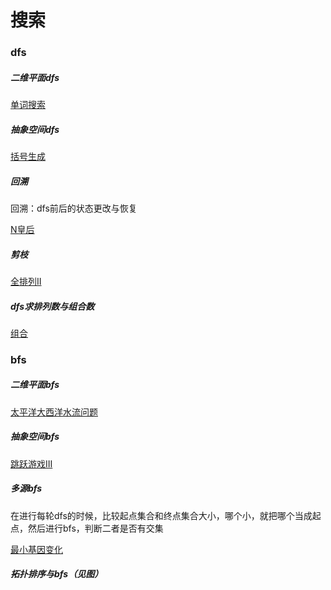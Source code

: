 # 搜索


### dfs

##### 二维平面dfs

[单词搜索](./code/单词搜索.java)

##### 抽象空间dfs

[括号生成](./code/括号生成.java)

##### 回溯

回溯：dfs前后的状态更改与恢复

[N皇后](./code/N皇后.java)

##### 剪枝

[全排列II](./code/全排列II.java)

##### dfs求排列数与组合数

[组合](./code/组合.cpp)


### bfs

##### 二维平面bfs

[太平洋大西洋水流问题](./code/太平洋大西洋水流问题.java)

##### 抽象空间bfs

[跳跃游戏III](./code/跳跃游戏III.java)

##### 多源bfs

在进行每轮dfs的时候，比较起点集合和终点集合大小，哪个小，就把哪个当成起点，然后进行bfs，判断二者是否有交集

[最小基因变化](./code/最小基因变化.java)

##### 拓扑排序与bfs（见图）






































